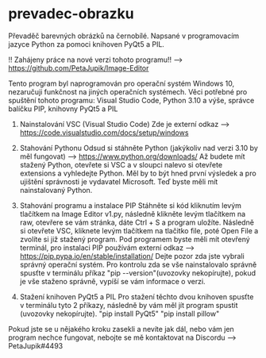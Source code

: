 # prevadec-obrazku
Převaděč barevných obrázků na černobílé.
Napsané v programovacím jazyce Python za pomoci knihoven PyQt5 a PIL.

!! Zahájeny práce na nové verzi tohoto programu!! --> https://github.com/PetaJupik/Image-Editor

Tento program byl naprogramován pro operační systém Windows 10, nezaručuji funkčnost na jiných operačních systémech.
Věci potřebné pro spuštění tohoto programu: Visual Studio Code, Python 3.10 a výše, správce balíčku PIP, knihovny PyQt5 a PIL

1. Nainstalování VSC (Visual Studio Code)
  Zde je externí odkaz --> https://code.visualstudio.com/docs/setup/windows

2. Stahování Pythonu
  Odsud si stáhněte Python (jakýkoliv nad verzi 3.10 by měl fungovat) --> https://www.python.org/downloads/
  Až budete mít stažený Python, otevřete si VSC a v sloupci nalevo si otevřete extensions a vyhledejte Python.
  Měl by to být hned první výsledek a pro ujištění správnosti je vydavatel Microsoft. Teď byste měli mít
  nainstalovaný Python.

3. Stahování programu a instalace PIP
  Stáhněte si kód kliknutím levým tlačítkem na Image Editor v1.py, následně klikněte levým tlačítkem na raw, otevřere se vám stránka, dáte Ctrl + S a program uložíte.
  Následně si otevřete VSC, kliknete levým tlačítkem na tlačitko file, poté Open File a zvolíte si již stažený program. Pod programem byste měli mít otevřený terminál,
  pro instalaci PIP používám externí odkaz --> https://pip.pypa.io/en/stable/installation/ Dejte pozor zda jste vybrali správný operační systém.
  Pro kontrolu zda se vše nainstalovalo správně spusťte v terminálu příkaz "pip --version"(uvozovky nekopírujte), pokud je vše staženo správně,
  vypíší se vám informace o   verzi.

4. Stažení knihoven PyQt5 a PIL
  Pro stažení těchto dvou knihoven spusťte v terminálu tyto 2 příkazy, následně by vám měl jít program spustit (uvozovky nekopírujte).
  "pip install PyQt5"
  "pip install pillow"
  
Pokud jste se u nějakého kroku zasekli a nevíte jak dál, nebo vám jen program nechce fungovat, nebojte se mě kontaktovat na Discordu --> PetaJupik#4493
  
  

